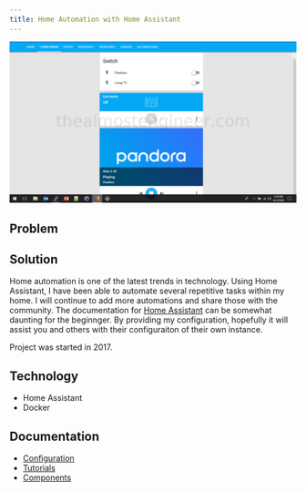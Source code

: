 ```yaml
---
title: Home Automation with Home Assistant
---
```


<img src="/images/portfolio_homeassistant.jpg" alt="Screenshot of Home Assistant dashboard">

## Problem

## Solution

Home automation is one of the latest trends in technology.
Using Home Assistant, I have been able to automate several repetitive tasks within my home.
I will continue to add more automations and share those with the community.
The documentation for <a href="https://home-assistant.io" target="_blank">Home Assistant</a> can be
somewhat daunting for the beginnger. By providing my
configuration, hopefully it will assist you and others with their configuraiton of their own instance.

Project was started in 2017.

## Technology

* Home Assistant
* Docker

## Documentation

* <a href="https://github.com/almostengr/ha-config" target="_blank">Configuration</a> 
* <a href="https://www.youtube.com/playlist?list=PLaAJ0fv0d9WMOGZmLnghrG321kVueGfuL" target="_blank">Tutorials</a> 
* <a href="/uses/#home-assistant">Components</a>
